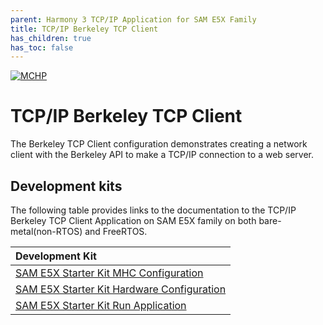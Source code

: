 ```yaml
---
parent: Harmony 3 TCP/IP Application for SAM E5X Family
title: TCP/IP Berkeley TCP Client
has_children: true
has_toc: false
---
```

[![MCHP](https://www.microchip.com/ResourcePackages/Microchip/assets/dist/images/logo.png)](https://www.microchip.com)

# TCP/IP Berkeley TCP Client

The Berkeley TCP Client configuration demonstrates creating a network client with the Berkeley API to make a TCP/IP connection to a web server.

## Development kits
The following table provides links to the documentation to the TCP/IP Berkeley TCP Client Application on SAM E5X family on both bare-metal(non-RTOS) and FreeRTOS.


| Development Kit |
|:---------|
|[SAM E5X Starter Kit MHC Configuration](docs/readme_mhc_configuration.md) |
|[SAM E5X Starter Kit Hardware Configuration](docs/readme_hardware_configuration.md) |
|[SAM E5X Starter Kit Run Application](docs/readme_run_application.md) |
